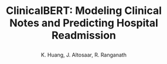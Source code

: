 ---
blurb: |
    Using language models to predict hospital readmission
title: |
  ClinicalBERT: Modeling Clinical Notes and Predicting Hospital Readmission
venue: arXiv
year: 2019
author: K. Huang, J. Altosaar, R. Ranganath
arxiv: https://arxiv.org/abs/1904.05342
pdf: 2019_huang-altosaar-ranganath_clinicalbert.pdf
thumb: clinicalbert.svg
description: |
  Press coverage: [VentureBeat](https://venturebeat.com/2019/04/11/ai-predicts-hospital-readmission-rates-from-clinical-notes/)
bibtex: |
  @article{huang2019clinicalbert,
    title={ClinicalBERT: Modeling Clinical Notes and Predicting Hospital Readmission},
    author={Huang, Kexin and Altosaar, Jaan and Ranganath, Rajesh},
    journal={arXiv:1904.05342},
    year={2019}
  }
---